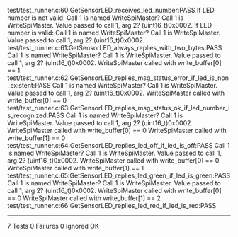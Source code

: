 test/test_runner.c:60:GetSensorLED_receives_led_number:PASS
If LED number is not valid:
Call 1 is named WriteSpiMaster? Call 1 is WriteSpiMaster.
Value passed to call 1, arg 2? (uint16_t)0x0002.
If LED number is valid:
Call 1 is named WriteSpiMaster? Call 1 is WriteSpiMaster.
Value passed to call 1, arg 2? (uint16_t)0x0002.
test/test_runner.c:61:GetSensorLED_always_replies_with_two_bytes:PASS
Call 1 is named WriteSpiMaster? Call 1 is WriteSpiMaster.
Value passed to call 1, arg 2? (uint16_t)0x0002.
WriteSpiMaster called with write_buffer[0] == 1
test/test_runner.c:62:GetSensorLED_replies_msg_status_error_if_led_is_non_existent:PASS
Call 1 is named WriteSpiMaster? Call 1 is WriteSpiMaster.
Value passed to call 1, arg 2? (uint16_t)0x0002.
WriteSpiMaster called with write_buffer[0] == 0
test/test_runner.c:63:GetSensorLED_replies_msg_status_ok_if_led_number_is_recognized:PASS
Call 1 is named WriteSpiMaster? Call 1 is WriteSpiMaster.
Value passed to call 1, arg 2? (uint16_t)0x0002.
WriteSpiMaster called with write_buffer[0] == 0
WriteSpiMaster called with write_buffer[1] == 0
test/test_runner.c:64:GetSensorLED_replies_led_off_if_led_is_off:PASS
Call 1 is named WriteSpiMaster? Call 1 is WriteSpiMaster.
Value passed to call 1, arg 2? (uint16_t)0x0002.
WriteSpiMaster called with write_buffer[0] == 0
WriteSpiMaster called with write_buffer[1] == 1
test/test_runner.c:65:GetSensorLED_replies_led_green_if_led_is_green:PASS
Call 1 is named WriteSpiMaster? Call 1 is WriteSpiMaster.
Value passed to call 1, arg 2? (uint16_t)0x0002.
WriteSpiMaster called with write_buffer[0] == 0
WriteSpiMaster called with write_buffer[1] == 2
test/test_runner.c:66:GetSensorLED_replies_led_red_if_led_is_red:PASS

-----------------------
7 Tests 0 Failures 0 Ignored 
OK
